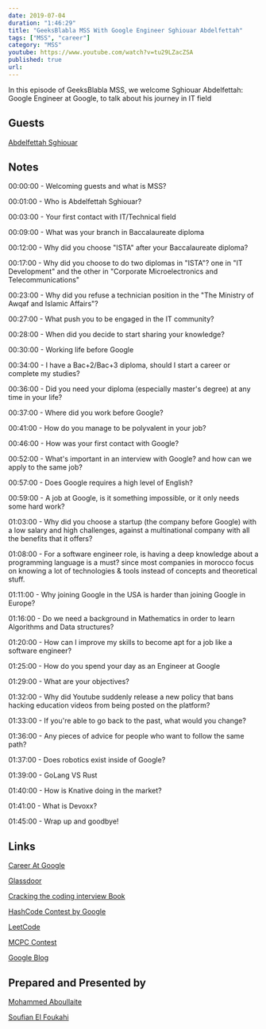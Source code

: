 ```yaml
---
date: 2019-07-04
duration: "1:46:29"
title: "GeeksBlabla MSS With Google Engineer Sghiouar Abdelfettah"
tags: ["MSS", "career"]
category: "MSS"
youtube: https://www.youtube.com/watch?v=tu29LZacZSA
published: true
url:
---
```


In this episode of GeeksBlabla MSS, we welcome Sghiouar Abdelfettah: Google Engineer at Google, to talk about his journey in IT field

## Guests

[Abdelfettah Sghiouar](https://twitter.com/boredabdel)

## Notes

00:00:00 - Welcoming guests and what is MSS?

00:01:00 - Who is Abdelfettah Sghiouar?

00:03:00 - Your first contact with IT/Technical field

00:09:00 - What was your branch in Baccalaureate diploma

00:12:00 - Why did you choose "ISTA" after your Baccalaureate diploma?

00:17:00 - Why did you choose to do two diplomas in "ISTA"? one in "IT Development" and the other in "Corporate Microelectronics and Telecommunications"

00:23:00 - Why did you refuse a technician position in the "The Ministry of Awqaf and Islamic Affairs"?

00:27:00 - What push you to be engaged in the IT community?

00:28:00 - When did you decide to start sharing your knowledge?

00:30:00 - Working life before Google

00:34:00 - I have a Bac+2/Bac+3 diploma, should I start a career or complete my studies?

00:36:00 - Did you need your diploma (especially master's degree) at any time in your life?

00:37:00 - Where did you work before Google?

00:41:00 - How do you manage to be polyvalent in your job?

00:46:00 - How was your first contact with Google?

00:52:00 - What's important in an interview with Google? and how can we apply to the same job?

00:57:00 - Does Google requires a high level of English?

00:59:00 - A job at Google, is it something impossible, or it only needs some hard work?

01:03:00 - Why did you choose a startup (the company before Google) with a low salary and high challenges, against a multinational company with all the benefits that it offers?

01:08:00 - For a software engineer role, is having a deep knowledge about a programming language is a must? since most companies in morocco focus on knowing a lot of technologies & tools instead of concepts and theoretical stuff.

01:11:00 - Why joining Google in the USA is harder than joining Google in Europe?

01:16:00 - Do we need a background in Mathematics in order to learn Algorithms and Data structures?

01:20:00 - How can I improve my skills to become apt for a job like a software engineer?

01:25:00 - How do you spend your day as an Engineer at Google

01:29:00 - What are your objectives?

01:32:00 - Why did Youtube suddenly release a new policy that bans hacking education videos from being posted on the platform?

01:33:00 - If you're able to go back to the past, what would you change?

01:36:00 - Any pieces of advice for people who want to follow the same path?

01:37:00 - Does robotics exist inside of Google?

01:39:00 - GoLang VS Rust

01:40:00 - How is Knative doing in the market?

01:41:00 - What is Devoxx?

01:45:00 - Wrap up and goodbye!

## Links

[Career At Google](https://careers.google.com/jobs)

[Glassdoor](https://www.glassdoor.com)

[Cracking the coding interview Book](http://www.crackingthecodinginterview.com)

[HashCode Contest by Google](https://codingcompetitions.withgoogle.com/hashcode)

[LeetCode](https://leetcode.com)

[MCPC Contest](https://www.facebook.com/MoroccanCPC)

[Google Blog](https://blog.google)

## Prepared and Presented by

[Mohammed Aboullaite](https://www.facebook.com/aboullaite)

[Soufian El Foukahi](https://twitter.com/soufianelf)
